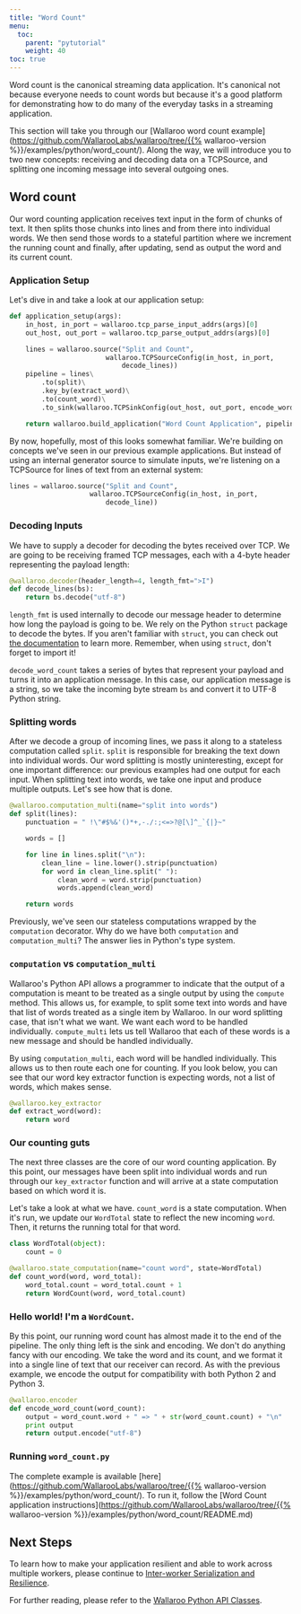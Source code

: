 ```yaml
---
title: "Word Count"
menu:
  toc:
    parent: "pytutorial"
    weight: 40
toc: true
---
```

Word count is the canonical streaming data application. It's canonical not because everyone needs to count words but because it's a good platform for demonstrating how to do many of the everyday tasks in a streaming application.

This section will take you through our [Wallaroo word count example](https://github.com/WallarooLabs/wallaroo/tree/{{% wallaroo-version %}}/examples/python/word_count/). Along the way, we will introduce you to two new concepts: receiving and decoding data on a TCPSource, and splitting one incoming message into several outgoing ones.

## Word count

Our word counting application receives text input in the form of chunks of text. It then splits those chunks into lines and from there into individual words. We then send those words to a stateful partition where we increment the running count and finally, after updating, send as output the word and its current count.

### Application Setup

Let's dive in and take a look at our application setup:

```python
def application_setup(args):
    in_host, in_port = wallaroo.tcp_parse_input_addrs(args)[0]
    out_host, out_port = wallaroo.tcp_parse_output_addrs(args)[0]

    lines = wallaroo.source("Split and Count",
                        wallaroo.TCPSourceConfig(in_host, in_port, 
                            decode_lines))
    pipeline = lines\
        .to(split)\
        .key_by(extract_word)\
        .to(count_word)\
        .to_sink(wallaroo.TCPSinkConfig(out_host, out_port, encode_word_count))

    return wallaroo.build_application("Word Count Application", pipeline)
```

By now, hopefully, most of this looks somewhat familiar. We're building on concepts we've seen in our previous example applications. But instead of using an internal generator source to simulate inputs, we're listening on a TCPSource for lines of text from an external system:

```python
lines = wallaroo.source("Split and Count",
                    wallaroo.TCPSourceConfig(in_host, in_port, 
                        decode_line))
```

### Decoding Inputs

We have to supply a decoder for decoding the bytes received over TCP. We are going to be receiving framed TCP messages, each with a 4-byte header representing the payload length:

```python
@wallaroo.decoder(header_length=4, length_fmt=">I")
def decode_lines(bs):
    return bs.decode("utf-8")
```

`length_fmt` is used internally to decode our message header to determine how long the payload is going to be. We rely on the Python `struct` package to decode the bytes. If you aren't familiar with `struct`, you can check out [the documentation](https://docs.python.org/2/library/struct.html) to learn more. Remember, when using `struct`, don't forget to import it!

`decode_word_count` takes a series of bytes that represent your payload and turns it into an application message. In this case, our application message is a string, so we take the incoming byte stream `bs` and convert it to UTF-8 Python string.

### Splitting words

After we decode a group of incoming lines, we pass it along to a stateless computation called `split`. `split` is responsible for breaking the text down into individual words. Our word splitting is mostly uninteresting, except for one important difference: our previous examples had one output for each input. When splitting text into words, we take one input and produce multiple outputs. Let's see how that is done.

```python
@wallaroo.computation_multi(name="split into words")
def split(lines):
    punctuation = " !\"#$%&'()*+,-./:;<=>?@[\]^_`{|}~"

    words = []

    for line in lines.split("\n"):
        clean_line = line.lower().strip(punctuation)
        for word in clean_line.split(" "):
            clean_word = word.strip(punctuation)
            words.append(clean_word)

    return words
```

Previously, we've seen our stateless computations wrapped by the `computation` decorator. Why do we have both `computation` and `computation_multi`? The answer lies in Python's type system.

### `computation` vs `computation_multi`

Wallaroo's Python API allows a programmer to indicate that the output of a computation is meant to be treated as a single output by using the `compute` method. This allows us, for example, to split some text into words and have that list of words treated as a single item by Wallaroo. In our word splitting case, that isn't what we want. We want each word to be handled individually. `compute_multi` lets us tell Wallaroo that each of these words is a new message and should be handled individually.

By using `computation_multi`, each word will be handled individually. This allows us to then route each one for counting. If you look below, you can see that our word key extractor function is expecting words, not a list of words, which makes sense.

```python
@wallaroo.key_extractor
def extract_word(word):
    return word
```

### Our counting guts

The next three classes are the core of our word counting application. By this point, our messages have been split into individual words and run through our `key_extractor` function and will arrive at a state computation based on which word it is.

Let's take a look at what we have. `count_word` is a state computation. When it's run, we update our `WordTotal` state to reflect the new incoming `word`. Then, it returns the running total for that word. 

```python
class WordTotal(object):
    count = 0

@wallaroo.state_computation(name="count word", state=WordTotal)
def count_word(word, word_total):
    word_total.count = word_total.count + 1
    return WordCount(word, word_total.count)
```

### Hello world! I'm a `WordCount`.

By this point, our running word count has almost made it to the end of the pipeline. The only thing left is the sink and encoding. We don't do anything fancy with our encoding. We take the word and its count, and we format it into a single line of text that our receiver can record. As with the previous example, we encode the output for compatibility with both Python 2 and Python 3.

```python
@wallaroo.encoder
def encode_word_count(word_count):
    output = word_count.word + " => " + str(word_count.count) + "\n"
    print output
    return output.encode("utf-8")
```

### Running `word_count.py`

The complete example is available [here](https://github.com/WallarooLabs/wallaroo/tree/{{% wallaroo-version %}}/examples/python/word_count/). To run it, follow the [Word Count application instructions](https://github.com/WallarooLabs/wallaroo/tree/{{% wallaroo-version %}}/examples/python/word_count/README.md)

## Next Steps

To learn how to make your application resilient and able to work across multiple workers, please continue to [Inter-worker Serialization and Resilience](/python-tutorial/interworker-serialization-and-resilience/).

For further reading, please refer to the [Wallaroo Python API Classes](/python-tutorial/api/).
